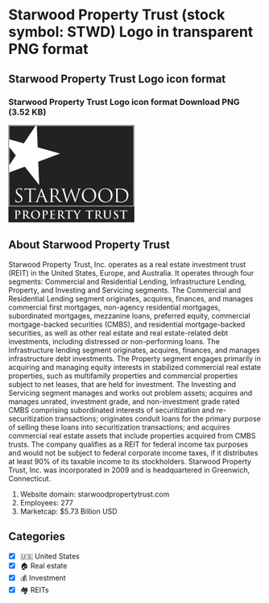 # Starwood Property Trust (stock symbol: STWD) Logo in transparent PNG format

## Starwood Property Trust Logo icon format

### Starwood Property Trust Logo icon format Download PNG (3.52 KB)

![Starwood Property Trust Logo icon format Download PNG (3.52 KB)](/img/orig/STWD-f5ed9774.png)

## About Starwood Property Trust

Starwood Property Trust, Inc. operates as a real estate investment trust (REIT) in the United States, Europe, and Australia. It operates through four segments: Commercial and Residential Lending, Infrastructure Lending, Property, and Investing and Servicing segments. The Commercial and Residential Lending segment originates, acquires, finances, and manages commercial first mortgages, non-agency residential mortgages, subordinated mortgages, mezzanine loans, preferred equity, commercial mortgage-backed securities (CMBS), and residential mortgage-backed securities, as well as other real estate and real estate-related debt investments, including distressed or non-performing loans. The Infrastructure lending segment originates, acquires, finances, and manages infrastructure debt investments. The Property segment engages primarily in acquiring and managing equity interests in stabilized commercial real estate properties, such as multifamily properties and commercial properties subject to net leases, that are held for investment. The Investing and Servicing segment manages and works out problem assets; acquires and manages unrated, investment grade, and non-investment grade rated CMBS comprising subordinated interests of securitization and re-securitization transactions; originates conduit loans for the primary purpose of selling these loans into securitization transactions; and acquires commercial real estate assets that include properties acquired from CMBS trusts. The company qualifies as a REIT for federal income tax purposes and would not be subject to federal corporate income taxes, if it distributes at least 90% of its taxable income to its stockholders. Starwood Property Trust, Inc. was incorporated in 2009 and is headquartered in Greenwich, Connecticut.

1. Website domain: starwoodpropertytrust.com
2. Employees: 277
3. Marketcap: $5.73 Billion USD


## Categories
- [x] 🇺🇸 United States
- [x] 🏠 Real estate
- [x] 💰 Investment
- [x] 🏘️ REITs
